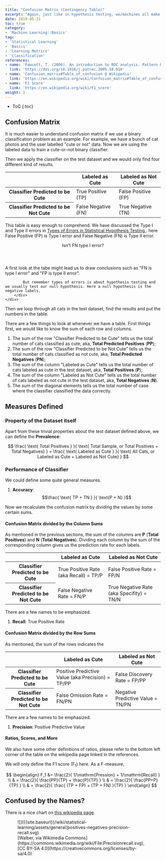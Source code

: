 ```yaml
---
title: "Confusion Matrix (Contingency Table)"
excerpt: "Again, just like in hypothesis testing, we/machines all make mistakes. The question is, what kind of mistakes."
date: 2019-05-31
toc: true
category:
- 'Machine Learning::Basics'
tag:
- 'Statistical Learning'
- 'Basics'
- 'Learning Metrics'
- 'Classification'
references:
- name: 'Fawcett, T. (2006). An introduction to ROC analysis. Pattern Recognition Letters, 27(8), 861–874.'
  link: 'https://doi.org/10.1016/j.patrec.2005.10.010'
- name: 'Confusion_matrix#Table_of_confusion @ Wikipedia'
  link: 'https://en.wikipedia.org/wiki/Confusion_matrix#Table_of_confusion'
- name: 'F1 Score'
  link: 'https://en.wikipedia.org/wiki/F1_score'
weight: 1
---
```


* ToC
{:toc}

## Confusion Matrix

It is much easier to understand confusion matrix if we use a binary classification problem as an example. For example, we have a bunch of cat photos and the user labelled "cute or not" data. Now we are using the labeled data to train a cute-or-not binary classifier.

Then we apply the classifier on the test dataset and we would only find four different kind of results.

<table class="table">
  <thead>
    <tr>
      <th></th>
      <th>Labeled as Cute</th>
      <th>Labeled as Not Cute</th>
    </tr>
  </thead>
  <tbody>
    <tr>
      <th>Classifier Predicted to be Cute</th>
      <td>True Positive (TP)</td>
      <td>False Positive (FP)</td>
    </tr>
    <tr>
      <th>Classifier Predicted to be Not Cute</th>
      <td>False Negative (FN)</td>
      <td>True Negative (TN)</td>
    </tr>
  </tbody>
</table>

This table is easy enough to comprehend. We have discussed the Type I and Type II errors in [Types of Errors in Statistical Hypothesis Testing
](/wiki/statistical-hypothesis-testing/type-1-error-and-type-2-error/). here False Positive (FP) is Type I error and False Negative (FN) is Type II error.

<div class="card">
	<header class="card-header">
		<p class="card-header-title card-toggle">Isn't FN type I error?</p>
	</header>
	<div class="card-content is-hidden">
		<div class="content">
			A first look at the tabe might lead us to draw conclusions such as "FN is type I error" and "FP is type II error".

			But remember types of errors is about hypothesis testing and we usually test our null hypothesis. Here a null hypothesis is the negative labels.
		</div>
	</div>
</div>

Then we loop through all cats in the test dataset, find the results and put the numbers in the table.

There are a few things to look at whenever we have a table. First things first, we would like to know the sum of each row and columns.

1. The sum of the row "Classifier Predicted to be Cute" tells us the total number of cats classified as cute, aka, **Total Predicted Positives** (**PP**);
2. The sum of the row "Classifier Predicted to be Not Cute" tells us the total number of cats classified as not cute, aka, **Total Predicted Negatives** (**PN**);
3. The sum of the column "Labeled as Cute" tells us the total number of cats labeled as cute in the test dataset, aka, **Total Positives** (**P**);
4. The sum of the column "Labeled as Not Cute" tells us the total number of cats labeled as not cute in the test dataset, aka, **Total Negatives** (**N**).
5. The sum of the diagonal elements tells us the total number of case where the classifier classified the data correctly.

## Measures Defined

### Property of the Dataset itself

Apart from these trivial properties about the test dataset defined above, we can define the **Prevalence**:

$$
\frac{ \text{ Total Positives } }{ \text{ Total Sample, or Total Positives + Total Negatives} } = \frac{ \text{ Labeled as Cute } }{ \text{ All Cats, or Labeled as Cute + Labeled as Not Cute} }
$$

### Performance of Classifier

We could define some quite general measures.

1. **Accuracy**:
  $$\frac{ \text{ TP + TN } }{ \text{P + N} }$$

Now we recalculate the confusion matrix by dividing the values by some certain sums.


#### Confusion Matrix divided by the Column Sums

As mentioned in the previous sections, the sum of the columns are **P** (**Total Positives**) and **N** (**Total Negatives**). Dividing each column by the sum of the corresponding column gives us the prediction rate for each labels.

<table class="table">
  <thead>
    <tr>
      <th></th>
      <th>Labeled as Cute</th>
      <th>Labeled as Not Cute</th>
    </tr>
  </thead>
  <tbody>
    <tr>
      <th>Classifier Predicted to be Cute</th>
      <td>True Positive Rate (aka Recall) = TP/P</td>
      <td>False Positive Rate = FP/N</td>
    </tr>
    <tr>
      <th>Classifier Predicted to be Not Cute</th>
      <td>False Negative Rate = FN/P</td>
      <td>True Negative Rate (aka Specifity) = TN/N</td>
    </tr>
  </tbody>
</table>


There are a few names to be emphasized.

1. **Recall**: True Positive Rate

#### Confusion Matrix divided by the Row Sums

As mentioned, the sum of the rows indicates the

<table class="table">
  <thead>
    <tr>
      <th></th>
      <th>Labeled as Cute</th>
      <th>Labeled as Not Cute</th>
    </tr>
  </thead>
  <tbody>
    <tr>
      <th>Classifier Predicted to be Cute</th>
      <td>Positive Predictive Value (aka Precision) = TP/PP</td>
      <td>False Discovery Rate = FP/PP</td>
    </tr>
    <tr>
      <th>Classifier Predicted to be Not Cute</th>
      <td>False Omission Rate = FN/PN</td>
      <td>Negative Predictive Value = TN/PN</td>
    </tr>
  </tbody>
</table>

There are a few names to be emphasized.

1. **Precision**: Positive Predictive Value

#### Ratios, Scores, and More


We also have some other definitions of ratios, please refer to the bottom left corner of the table on the wikipedia page linked in the references.

We will only define the F1 score ($\mathrm F_1$) here. As a F-measure,

$$
\begin{align}
F_1 &= \frac{2}{ 1/\mathrm{Pression} + 1/\mathrm{Recall} } \\
& = \frac{2}{ \frac{PP}{TP} + \frac{P}{TP} } \\
& = \frac{2}{ \frac{PP+P}{TP} } \\
& = \frac{2}{ \frac{ (TP + FP) + (TP + FN) }{TP} }
\end{align}
$$

## Confused by the Names?

There is a nice chart on [this wikipedia page](https://en.wikipedia.org/wiki/F1_score#/media/File:Precisionrecall.svg).


<figure markdown="1">
![]({{site.baseurl}}/wiki/statistical-learning/assets/general/positives-negatives-precision-recall.svg)
<figcaption markdown="1">
[Walber, via Wikimedia Commons](https://commons.wikimedia.org/wiki/File:Precisionrecall.svg), [CC BY-SA 4.0](https://creativecommons.org/licenses/by-sa/4.0)
</figcaption>
</figure>




